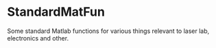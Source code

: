 # StandardMatFun
Some standard Matlab functions for various things relevant to laser lab, electronics and other.
